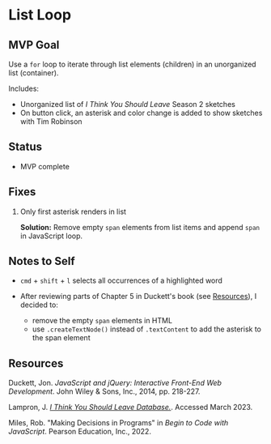 # List Loop

## MVP Goal

Use a `for` loop to iterate through list elements (children) in an unorganized list (container).

Includes:

- Unorganized list of _I Think You Should Leave_ Season 2 sketches
- On button click, an asterisk and color change is added to show sketches with Tim Robinson

## Status

- MVP complete

## Fixes

1. Only first asterisk renders in list

   **Solution:** Remove empty `span` elements from list items and append `span` in JavaScript loop.

## Notes to Self

- `cmd` + `shift` + `l` selects all occurrences of a highlighted word

- After reviewing parts of Chapter 5 in Duckett's book (see [Resources](#resources)), I decided to:
  - remove the empty `span` elements in HTML
  - use `.createTextNode()` instead of `.textContent` to add the asterisk to the span element

## Resources

Duckett, Jon. _JavaScript and jQuery: Interactive Front-End Web Development_. John Wiley & Sons, Inc., 2014, pp. 218-227.

Lampron, J. [_I Think You Should Leave Database._](https://www.itysldb.com/). Accessed March 2023.

Miles, Rob. "Making Decisions in Programs" in _Begin to Code with JavaScript_. Pearson Education, Inc., 2022.
